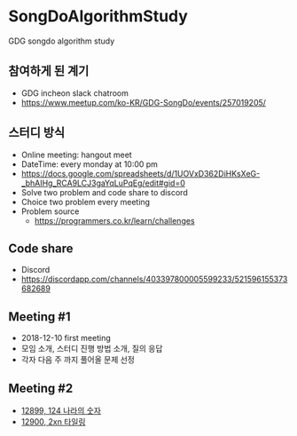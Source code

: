 # SongDoAlgorithmStudy

GDG songdo algorithm study

## 참여하게 된 계기

- GDG incheon slack chatroom
- https://www.meetup.com/ko-KR/GDG-SongDo/events/257019205/

## 스터디 방식

- Online meeting: hangout meet
- DateTime: every monday at 10:00 pm
- https://docs.google.com/spreadsheets/d/1UOVxD362DiHKsXeG-_bhAIHg_RCA9LCJ3gaYqLuPqEg/edit#gid=0
- Solve two problem and code share to discord
- Choice two problem every meeting
- Problem source
  - https://programmers.co.kr/learn/challenges 

## Code share

- Discord
- https://discordapp.com/channels/403397800005599233/521596155373682689

## Meeting #1

- 2018-12-10 first meeting
- 모임 소개, 스터디 진행 방법 소개, 질의 응답
- 각자 다음 주 까지 풀어올 문제 선정

## Meeting #2

- [12899, 124 나라의 숫자](https://github.com/jongfeel/SongDoAlgorithmStudy/tree/master/Problems/12899)
- [12900, 2xn 타일링](https://github.com/jongfeel/SongDoAlgorithmStudy/tree/master/Problems/12900)
